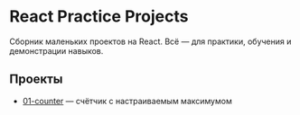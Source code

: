 # React Practice Projects

Сборник маленьких проектов на React. Всё — для практики, обучения и демонстрации навыков.

## Проекты

- [01-counter](./counter) — счётчик с настраиваемым максимумом
